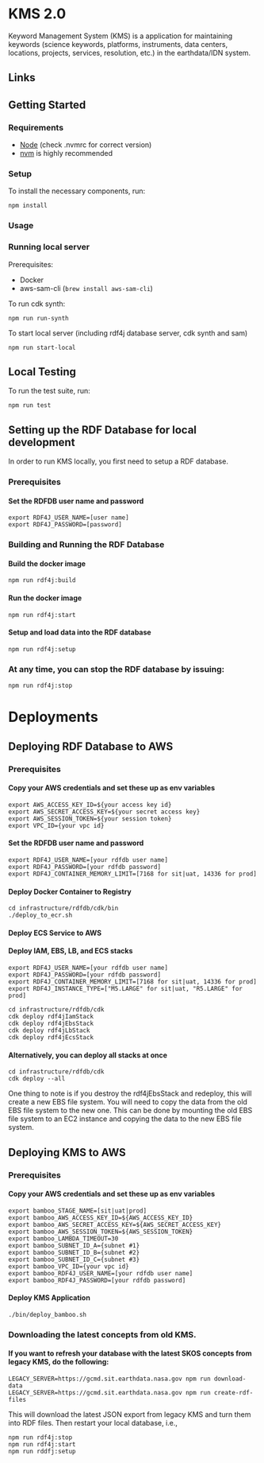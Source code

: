# KMS 2.0

Keyword Management System (KMS) is a application for maintaining keywords (science keywords, platforms, instruments, data centers, locations, projects, services, resolution, etc.) in the earthdata/IDN system.

## Links

## Getting Started

### Requirements

- [Node](https://nodejs.org/) (check .nvmrc for correct version)
- [nvm](https://github.com/nvm-sh/nvm) is highly recommended

### Setup

To install the necessary components, run:

```
npm install
```

### Usage

### Running local server

Prerequisites:
- Docker
- aws-sam-cli (`brew install aws-sam-cli`)

To run cdk synth:
```
npm run run-synth
```
To start local server (including rdf4j database server, cdk synth and sam)
```
npm run start-local
```

## Local Testing

To run the test suite, run:

```
npm run test
```
## Setting up the RDF Database for local development
In order to run KMS locally, you first need to setup a RDF database.
### Prerequisites
#### Set the RDFDB user name and password
```
export RDF4J_USER_NAME=[user name]
export RDF4J_PASSWORD=[password]
```
### Building and Running the RDF Database
#### Build the docker image
```
npm run rdf4j:build
```
#### Run the docker image
```
npm run rdf4j:start
```
#### Setup and load data into the RDF database
```
npm run rdf4j:setup
```

### At any time, you can stop the RDF database by issuing:
```
npm run rdf4j:stop
```

# Deployments
## Deploying RDF Database to AWS
### Prerequisites
#### Copy your AWS credentials and set these up as env variables
```
export AWS_ACCESS_KEY_ID=${your access key id}
export AWS_SECRET_ACCESS_KEY=${your secret access key}
export AWS_SESSION_TOKEN=${your session token}
export VPC_ID={your vpc id}
```
#### Set the RDFDB user name and password
```
export RDF4J_USER_NAME=[your rdfdb user name]
export RDF4J_PASSWORD=[your rdfdb password]
export RDF4J_CONTAINER_MEMORY_LIMIT=[7168 for sit|uat, 14336 for prod]
```

#### Deploy Docker Container to Registry
```
cd infrastructure/rdfdb/cdk/bin
./deploy_to_ecr.sh
```

#### Deploy ECS Service to AWS
#### Deploy IAM, EBS, LB, and ECS stacks
```
export RDF4J_USER_NAME=[your rdfdb user name]
export RDF4J_PASSWORD=[your rdfdb password]
export RDF4J_CONTAINER_MEMORY_LIMIT=[7168 for sit|uat, 14336 for prod]
export RDF4J_INSTANCE_TYPE=["M5.LARGE" for sit|uat, "R5.LARGE" for prod]

cd infrastructure/rdfdb/cdk
cdk deploy rdf4jIamStack
cdk deploy rdf4jEbsStack
cdk deploy rdf4jLbStack
cdk deploy rdf4jEcsStack
```
#### Alternatively, you can deploy all stacks at once
```
cd infrastructure/rdfdb/cdk
cdk deploy --all
```
One thing to note is if you destroy the rdf4jEbsStack and redeploy, this will create a new EBS file system.  You will need to copy the data from the old EBS file system to the new one.  This can be done by mounting the old EBS file system to an EC2 instance and copying the data to the new EBS file system.

## Deploying KMS to AWS
### Prerequisites
#### Copy your AWS credentials and set these up as env variables
```
export bamboo_STAGE_NAME=[sit|uat|prod]
export bamboo_AWS_ACCESS_KEY_ID=${AWS_ACCESS_KEY_ID}
export bamboo_AWS_SECRET_ACCESS_KEY=${AWS_SECRET_ACCESS_KEY}
export bamboo_AWS_SESSION_TOKEN=${AWS_SESSION_TOKEN}
export bamboo_LAMBDA_TIMEOUT=30
export bamboo_SUBNET_ID_A={subnet #1}
export bamboo_SUBNET_ID_B={subnet #2}
export bamboo_SUBNET_ID_C={subnet #3}
export bamboo_VPC_ID={your vpc id}
export bamboo_RDF4J_USER_NAME=[your rdfdb user name]
export bamboo_RDF4J_PASSWORD=[your rdfdb password]
```
#### Deploy KMS Application
```
./bin/deploy_bamboo.sh
```
### Downloading the latest concepts from old KMS.
#### If you want to refresh your database with the latest SKOS concepts from legacy KMS, do the following:
```
LEGACY_SERVER=https://gcmd.sit.earthdata.nasa.gov npm run download-data
LEGACY_SERVER=https://gcmd.sit.earthdata.nasa.gov npm run create-rdf-files
```
This will download the latest JSON export from legacy KMS and turn them into RDF files.
Then restart your local database, i.e.,
```
npm run rdf4j:stop
npm run rdf4j:start
npm run rddfj:setup
```

